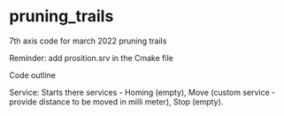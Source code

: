 # pruning_trails
7th axis code for march 2022 pruning trails

Reminder:
add prosition.srv in the Cmake file

Code outline

Service:
Starts there services - Homing (empty), Move (custom service - provide distance to be moved in milli meter), Stop (empty).

